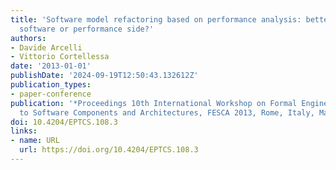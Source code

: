 ```yaml
---
title: 'Software model refactoring based on performance analysis: better working on
  software or performance side?'
authors:
- Davide Arcelli
- Vittorio Cortellessa
date: '2013-01-01'
publishDate: '2024-09-19T12:50:43.132612Z'
publication_types:
- paper-conference
publication: '*Proceedings 10th International Workshop on Formal Engineering Approaches
  to Software Components and Architectures, FESCA 2013, Rome, Italy, March 23, 2013*'
doi: 10.4204/EPTCS.108.3
links:
- name: URL
  url: https://doi.org/10.4204/EPTCS.108.3
---
```

